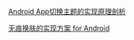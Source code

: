 
[Android App切换主题的实现原理剖析](https://blog.csdn.net/watertekhqx/article/details/51320515)

[无痕换肤的实现方案 for Android](http://www.atatech.org/articles/24389)
